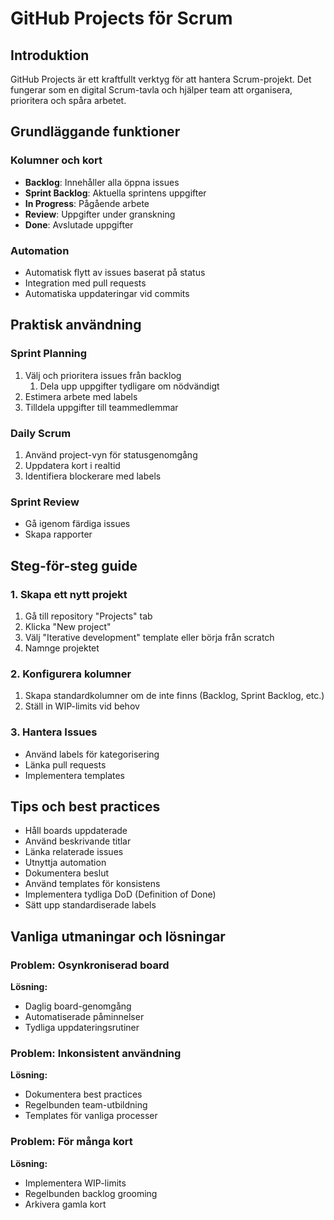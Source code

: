 # GitHub Projects för Scrum

## Introduktion

GitHub Projects är ett kraftfullt verktyg för att hantera Scrum-projekt. Det fungerar som en digital Scrum-tavla och hjälper team att organisera, prioritera och spåra arbetet.

## Grundläggande funktioner

### Kolumner och kort

- **Backlog**: Innehåller alla öppna issues
- **Sprint Backlog**: Aktuella sprintens uppgifter
- **In Progress**: Pågående arbete
- **Review**: Uppgifter under granskning
- **Done**: Avslutade uppgifter

### Automation

- Automatisk flytt av issues baserat på status
- Integration med pull requests
- Automatiska uppdateringar vid commits

## Praktisk användning

### Sprint Planning

1. Välj och prioritera issues från backlog
   1. Dela upp uppgifter tydligare om nödvändigt
2. Estimera arbete med labels
3. Tilldela uppgifter till teammedlemmar

### Daily Scrum

1. Använd project-vyn för statusgenomgång
2. Uppdatera kort i realtid
3. Identifiera blockerare med labels

### Sprint Review

- Gå igenom färdiga issues
- Skapa rapporter

## Steg-för-steg guide

### 1. Skapa ett nytt projekt

1. Gå till repository "Projects" tab
2. Klicka "New project"
3. Välj "Iterative development" template eller börja från scratch
4. Namnge projektet

### 2. Konfigurera kolumner

1. Skapa standardkolumner om de inte finns (Backlog, Sprint Backlog, etc.)
2. Ställ in WIP-limits vid behov

### 3. Hantera Issues

- Använd labels för kategorisering
- Länka pull requests
- Implementera templates

## Tips och best practices

- Håll boards uppdaterade
- Använd beskrivande titlar
- Länka relaterade issues
- Utnyttja automation
- Dokumentera beslut
- Använd templates för konsistens
- Implementera tydliga DoD (Definition of Done)
- Sätt upp standardiserade labels

## Vanliga utmaningar och lösningar

### Problem: Osynkroniserad board

**Lösning:**

- Daglig board-genomgång
- Automatiserade påminnelser
- Tydliga uppdateringsrutiner

### Problem: Inkonsistent användning

**Lösning:**

- Dokumentera best practices
- Regelbunden team-utbildning
- Templates för vanliga processer

### Problem: För många kort

**Lösning:**

- Implementera WIP-limits
- Regelbunden backlog grooming
- Arkivera gamla kort
